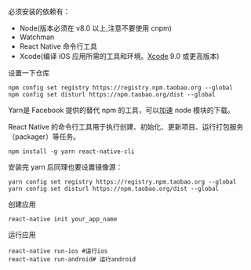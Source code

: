 必须安装的依赖有：

- Node(版本必须在 v8.0 以上,注意不要使用 cnpm)
- Watchman
- React Native 命令行工具
-  Xcode(编译 iOS 应用所需的工具和环境。[Xcode](https://developer.apple.com/xcode/downloads/) 9.0 或更高版本)

设置一下仓库

```
npm config set registry https://registry.npm.taobao.org --global
npm config set disturl https://npm.taobao.org/dist --global
```

Yarn是 Facebook 提供的替代 npm 的工具，可以加速 node 模块的下载。

React Native 的命令行工具用于执行创建、初始化、更新项目、运行打包服务（packager）等任务。

```
npm install -g yarn react-native-cli
```

安装完 yarn 后同理也要设置镜像源：

```
yarn config set registry https://registry.npm.taobao.org --global
yarn config set disturl https://npm.taobao.org/dist --global
```

创建应用

```
react-native init your_app_name
```

运行应用

```
react-native run-ios #运行ios
react-native run-android# 运行android
```

